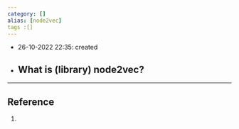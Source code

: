 ```yaml
---
category: []
alias: [node2vec]
tags :[]
---
```


- 26-10-2022 22:35: created

- What is (library) node2vec?
	- 


---
## Reference

1. 